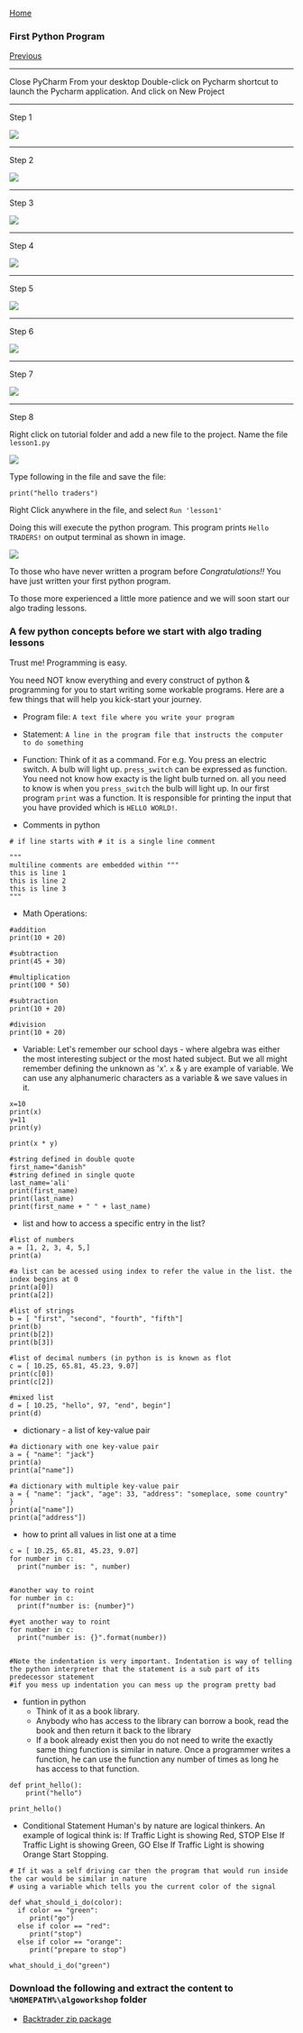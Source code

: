 
[Home](https://ddtrades.github.io/autotrade/)

### First Python Program
[Previous](https://ddtrades.github.io/autotrade/config_pycharm)

---
Close PyCharm
From your desktop Double-click on Pycharm shortcut to launch the Pycharm application.  And click on New Project

---
Step 1

![](https://ddtrades.github.io/autotrade/img/pr-1.jpg)

---
Step 2

![](https://ddtrades.github.io/autotrade/img/pr-2.jpg)

---
Step 3

![](https://ddtrades.github.io/autotrade/img/pr-3.jpg)

---
Step 4

![](https://ddtrades.github.io/autotrade/img/pr-4.jpg)

---
Step 5

![](https://ddtrades.github.io/autotrade/img/pr-5.jpg)

---
Step 6

![](https://ddtrades.github.io/autotrade/img/pr-6.jpg)

---
Step 7

![](https://ddtrades.github.io/autotrade/img/pr-7.jpg)

---
Step 8

Right click on tutorial folder and add a new file to the project.
Name the file `lesson1.py`

![](https://ddtrades.github.io/autotrade/img/pr-8.jpg)

Type following in the file and save the file:

```
print("hello traders")
```

Right Click anywhere in the file, and select `Run 'lesson1'`

Doing this will execute the python program. This program prints `Hello TRADERS!` on output terminal as shown in image.

![](https://ddtrades.github.io/autotrade/img/pr-8.jpg)

To those who have never written a program before
*Congratulations!!*
You have just written your first python program.

To those more experienced a little more patience and we will soon start our algo trading lessons.


### A few python concepts before we start with algo trading lessons

Trust me!
Programming is easy.

You need NOT know everything and every construct of python & programming for you to start writing some workable programs.
Here are a few things that will help you kick-start your journey.

* Program file: `A text file where you write your program`
  
* Statement: `A line in the program file that instructs the computer to do something`

* Function: Think of it as a command. For e.g. You press an electric switch. A bulb will light up. `press_switch` can be expressed as function. You need not know how exacty is the light bulb turned on. all you need to know is when you `press_switch` the bulb will light up.
  In our first program `print` was a function. It is responsible for printing the input that you have provided which is `HELLO WORLD!`.
* Comments in python
```
# if line starts with # it is a single line comment

"""
multiline comments are embedded within """
this is line 1
this is line 2
this is line 3
"""
```

* Math Operations:
```
#addition
print(10 + 20)

#subtraction
print(45 + 30)

#multiplication
print(100 * 50)

#subtraction
print(10 + 20)

#division
print(10 + 20)
```


* Variable: Let's remember our school days - where algebra was either the most interesting subject or the most hated subject. But we all might remember defining the unknown as 'x'.
  `x` & `y` are example of variable. We can use any alphanumeric characters as a variable & we save values in it.
```
x=10
print(x)
y=11
print(y)

print(x * y)

#string defined in double quote
first_name="danish"
#string defined in single quote
last_name='ali'
print(first_name)
print(last_name)
print(first_name + " " + last_name)

```

* list and how to access a specific entry in the list?
```
#list of numbers
a = [1, 2, 3, 4, 5,]
print(a)

#a list can be acessed using index to refer the value in the list. the index begins at 0
print(a[0])
print(a[2])

#list of strings
b = [ "first", "second", "fourth", "fifth"]
print(b)
print(b[2])
print(b[3])

#list of decimal numbers (in python is is known as flot
c = [ 10.25, 65.81, 45.23, 9.07]
print(c[0])
print(c[2])

#mixed list 
d = [ 10.25, "hello", 97, "end", begin"]
print(d) 
```

* dictionary - a list of key-value pair
```
#a dictionary with one key-value pair
a = { "name": "jack"}
print(a)
print(a["name"])

#a dictionary with multiple key-value pair
a = { "name": "jack", "age": 33, "address": "someplace, some country" }
print(a["name"])
print(a["address"])

```

* how to print all values in list one at a time
```
c = [ 10.25, 65.81, 45.23, 9.07]
for number in c:
  print("number is: ", number)
  

#another way to roint
for number in c:
  print(f"number is: {number}")

#yet another way to roint
for number in c:
  print("number is: {}".format(number))

  
#Note the indentation is very important. Indentation is way of telling the python interpreter that the statement is a sub part of its predecessor statement
#if you mess up indentation you can mess up the program pretty bad
```

* funtion in python 
  * Think of it as a book library. 
  * Anybody who has access to the library can borrow a book, read the book and then return it back to the library
  * If a book already exist then you do not need to write the exactly same thing
function is similar in nature. Once a programmer writes a function, he can use the function any number of times as long he has access to that function.
```
def print_hello():
    print("hello")

print_hello()
```



* Conditional Statement
Human's by nature are logical thinkers. An example of logical think is:
If Traffic Light is showing Red, STOP
Else If Traffic Light is showing Green, GO
Else If Traffic Light is showing Orange Start Stopping.
```
# If it was a self driving car then the program that would run inside the car would be similar in nature
# using a variable which tells you the current color of the signal

def what_should_i_do(color):
  if color == "green":
     print("go")
  else if color == "red":
     print("stop")
  else if color == "orange":
     print("prepare to stop")

what_should_i_do("green")

```

### Download the following and extract the content to `%HOMEPATH%\algoworkshop` folder
* [Backtrader zip package](https://ddtrades.github.io/autotrade/backtrader.zip)

